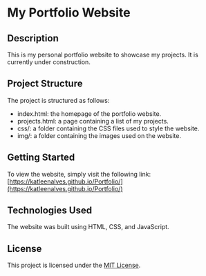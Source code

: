 # **My Portfolio Website**
## **Description**
This is my personal portfolio website to showcase my projects. It is currently under construction.

## **Project Structure**
The project is structured as follows:

- index.html: the homepage of the portfolio website.
- projects.html: a page containing a list of my projects.
- css/: a folder containing the CSS files used to style the website.
- img/: a folder containing the images used on the website.

## **Getting Started**
To view the website, simply visit the following link: [https://katleenalves.github.io/Portfolio/](https://katleenalves.github.io/Portfolio/)

## **Technologies Used**
The website was built using HTML, CSS, and JavaScript.

## **License**
This project is licensed under the [MIT License](https://opensource.org/licenses/MIT).
